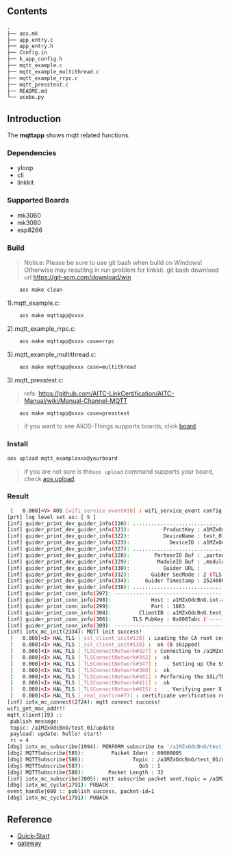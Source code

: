 ## Contents

```sh
.
├── aos.mk
├── app_entry.c
├── app_entry.h
├── Config.in
├── k_app_config.h
├── mqtt_example.c
├── mqtt_example_multithread.c
├── mqtt_example_rrpc.c
├── mqtt_presstest.c
├── README.md
└── ucube.py
```

## Introduction

The **mqttapp**  shows mqtt related functions.

### Dependencies

* yloop
* cli
* linkkit

### Supported Boards

- mk3060
- mk3080
- esp8266

### Build



> Notice: Please be sure to use git bash when build on Windows! Otherwise may resulting in run problem for linkkit. git bash download url https://git-scm.com/download/win

```sh
    aos make clean
```

1).mqtt_example.c:

```sh
    aos make mqttapp@xxxx
```

2).mqtt_example_rrpc.c:

```sh
    aos make mqttapp@xxxx case=rrpc
```

3).mqtt_example_multithread.c:

```sh
    aos make mqttapp@xxxx case=multithread
```

3).mqtt_presstest.c:
> refs: https://github.com/AITC-LinkCertification/AITC-Manual/wiki/Manual-Channel-MQTT

```sh
    aos make mqttapp@xxxx case=presstest
```

> if you want to see AliOS-Things supports boards, click [board](../../../board).

### Install

```sh
aos upload mqtt_examplexxx@yourboard
```

> if you are not sure is the`aos upload` command supports your board, check [aos upload](../../../build/site_scons/upload).

### Result

```sh
 [   0.000]<V> AOS [wifi_service_event#38] : wifi_service_event config.ssid cisco-15A7
[prt] log level set as: [ 5 ]
[inf] guider_print_dev_guider_info(320): ....................................................
[inf] guider_print_dev_guider_info(321):           ProductKey : a1MZxOdcBnO
[inf] guider_print_dev_guider_info(322):           DeviceName : test_01
[inf] guider_print_dev_guider_info(323):             DeviceID : a1MZxOdcBnO.test_01
[inf] guider_print_dev_guider_info(327): ....................................................
[inf] guider_print_dev_guider_info(328):        PartnerID Buf : ,partner_id=example.demo.partner-id
[inf] guider_print_dev_guider_info(329):         ModuleID Buf : ,module_id=example.demo.module-id
[inf] guider_print_dev_guider_info(330):           Guider URL : 
[inf] guider_print_dev_guider_info(332):       Guider SecMode : 2 (TLS + Direct)
[inf] guider_print_dev_guider_info(334):     Guider Timestamp : 2524608000000
[inf] guider_print_dev_guider_info(338): ....................................................
[inf] guider_print_conn_info(297): -----------------------------------------
[inf] guider_print_conn_info(298):             Host : a1MZxOdcBnO.iot-as-mqtt.cn-shanghai.aliyuncs.com
[inf] guider_print_conn_info(299):             Port : 1883
[inf] guider_print_conn_info(304):         ClientID : a1MZxOdcBnO.test_01|securemode=2,timestamp=2524608000000,signmethod=hmacsha1,gw=0,ext=0,partner_id=example.demo.partner-id,module_id=example.demo.module-id|
[inf] guider_print_conn_info(306):       TLS PubKey : 0x8087abc ('-----BEGIN CERTI ...')
[inf] guider_print_conn_info(309): -----------------------------------------
[inf] iotx_mc_init(2334): MQTT init success!
 [   0.000]<I> HAL_TLS [_ssl_client_init#130] : Loading the CA root certificate ...
 [   0.000]<I> HAL_TLS [_ssl_client_init#138] :  ok (0 skipped)
 [   0.000]<I> HAL_TLS [_TLSConnectNetwork#327] : Connecting to /a1MZxOdcBnO.iot-as-mqtt.cn-shanghai.aliyuncs.com/1883...
 [   0.000]<I> HAL_TLS [_TLSConnectNetwork#342] :  ok
 [   0.000]<I> HAL_TLS [_TLSConnectNetwork#347] :   . Setting up the SSL/TLS structure...
 [   0.000]<I> HAL_TLS [_TLSConnectNetwork#360] :  ok
 [   0.000]<I> HAL_TLS [_TLSConnectNetwork#401] : Performing the SSL/TLS handshake...
 [   0.000]<I> HAL_TLS [_TLSConnectNetwork#411] :  ok
 [   0.000]<I> HAL_TLS [_TLSConnectNetwork#415] :   . Verifying peer X.509 certificate..
 [   0.000]<I> HAL_TLS [_real_confirm#77] : certificate verification result: 0x00
[inf] iotx_mc_connect(2724): mqtt connect success!
wifi_get_mac_addr!!
mqtt_client|193 :: 
 publish message: 
 topic: /a1MZxOdcBnO/test_01/update
 payload: update: hello! start!
 rc = 4
[dbg] iotx_mc_subscribe(1994): PERFORM subscribe to '/a1MZxOdcBnO/test_01/data' (msgId=5)
[dbg] MQTTSubscribe(585):         Packet Ident : 00000005
[dbg] MQTTSubscribe(586):                Topic : /a1MZxOdcBnO/test_01/data
[dbg] MQTTSubscribe(587):                  QoS : 1
[dbg] MQTTSubscribe(588):        Packet Length : 32
[inf] iotx_mc_subscribe(2005): mqtt subscribe packet sent,topic = /a1MZxOdcBnO/test_01/data!
[dbg] iotx_mc_cycle(1791): PUBACK
event_handle|080 :: publish success, packet-id=1
[dbg] iotx_mc_cycle(1791): PUBACK
```

## Reference

* [Quick-Start](https://github.com/alibaba/AliOS-Things/wiki/Quick-Start)
* [gateway](https://code.aliyun.com/edward.yangx/public-docs/wikis/user-guide/linkkit/Prog_Guide/MQTT_Connect)
